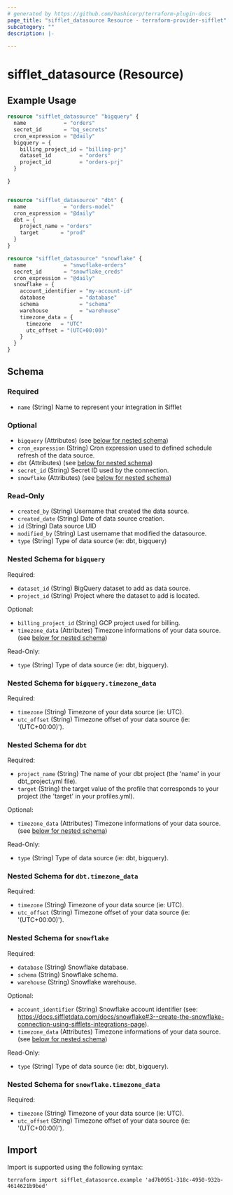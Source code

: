 ```yaml
---
# generated by https://github.com/hashicorp/terraform-plugin-docs
page_title: "sifflet_datasource Resource - terraform-provider-sifflet"
subcategory: ""
description: |-
  
---
```


# sifflet_datasource (Resource)



## Example Usage

```terraform
resource "sifflet_datasource" "bigquery" {
  name            = "orders"
  secret_id       = "bq_secrets"
  cron_expression = "@daily"
  bigquery = {
    billing_project_id = "billing-prj"
    dataset_id         = "orders"
    project_id         = "orders-prj"
  }

}


resource "sifflet_datasource" "dbt" {
  name            = "orders-model"
  cron_expression = "@daily"
  dbt = {
    project_name = "orders"
    target       = "prod"
  }
}

resource "sifflet_datasource" "snowflake" {
  name            = "snwoflake-orders"
  secret_id       = "snowflake_creds"
  cron_expression = "@daily"
  snowflake = {
    account_identifier = "my-account-id"
    database           = "database"
    schema             = "schema"
    warehouse          = "warehouse"
    timezone_data = {
      timezone   = "UTC"
      utc_offset = "(UTC+00:00)"
    }
  }
}
```

<!-- schema generated by tfplugindocs -->
## Schema

### Required

- `name` (String) Name to represent your integration in Sifflet

### Optional

- `bigquery` (Attributes) (see [below for nested schema](#nestedatt--bigquery))
- `cron_expression` (String) Cron expression used to defined schedule refresh of the data source.
- `dbt` (Attributes) (see [below for nested schema](#nestedatt--dbt))
- `secret_id` (String) Secret ID used by the connection.
- `snowflake` (Attributes) (see [below for nested schema](#nestedatt--snowflake))

### Read-Only

- `created_by` (String) Username that created the data source.
- `created_date` (String) Date of data source creation.
- `id` (String) Data source UID
- `modified_by` (String) Last username that modified the datasource.
- `type` (String) Type of data source (ie: dbt, bigquery)

<a id="nestedatt--bigquery"></a>
### Nested Schema for `bigquery`

Required:

- `dataset_id` (String) BigQuery dataset to add as data source.
- `project_id` (String) Project where the dataset to add is located.

Optional:

- `billing_project_id` (String) GCP project used for billing.
- `timezone_data` (Attributes) Timezone informations of your data source. (see [below for nested schema](#nestedatt--bigquery--timezone_data))

Read-Only:

- `type` (String) Type of data source (ie: dbt, bigquery).

<a id="nestedatt--bigquery--timezone_data"></a>
### Nested Schema for `bigquery.timezone_data`

Required:

- `timezone` (String) Timezone of your data source (ie: UTC).
- `utc_offset` (String) Timezone offset of your data source (ie: '(UTC+00:00)').



<a id="nestedatt--dbt"></a>
### Nested Schema for `dbt`

Required:

- `project_name` (String) The name of your dbt project (the 'name' in your dbt_project.yml file).
- `target` (String) the target value of the profile that corresponds to your project (the 'target' in your profiles.yml).

Optional:

- `timezone_data` (Attributes) Timezone informations of your data source. (see [below for nested schema](#nestedatt--dbt--timezone_data))

Read-Only:

- `type` (String) Type of data source (ie: dbt, bigquery).

<a id="nestedatt--dbt--timezone_data"></a>
### Nested Schema for `dbt.timezone_data`

Required:

- `timezone` (String) Timezone of your data source (ie: UTC).
- `utc_offset` (String) Timezone offset of your data source (ie: '(UTC+00:00)').



<a id="nestedatt--snowflake"></a>
### Nested Schema for `snowflake`

Required:

- `database` (String) Snowflake database.
- `schema` (String) Snowflake schema.
- `warehouse` (String) Snowflake warehouse.

Optional:

- `account_identifier` (String) Snowflake account identifier (see: https://docs.siffletdata.com/docs/snowflake#3--create-the-snowflake-connection-using-sifflets-integrations-page).
- `timezone_data` (Attributes) Timezone informations of your data source. (see [below for nested schema](#nestedatt--snowflake--timezone_data))

Read-Only:

- `type` (String) Type of data source (ie: dbt, bigquery).

<a id="nestedatt--snowflake--timezone_data"></a>
### Nested Schema for `snowflake.timezone_data`

Required:

- `timezone` (String) Timezone of your data source (ie: UTC).
- `utc_offset` (String) Timezone offset of your data source (ie: '(UTC+00:00)').

## Import

Import is supported using the following syntax:

```shell
terraform import sifflet_datasource.example 'ad7b0951-318c-4950-932b-4614621b9bed'
```
